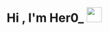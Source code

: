 <h1 align="center">Hi , I'm Her0_ <img src="https://media.giphy.com/media/hvRJCLFzcasrR4ia7z/giphy.gif" width="35"></h1>









<!--
**Her0-GitHub/Her0-GitHub** is a ✨ _special_ ✨ repository because its `README.md` (this file) appears on your GitHub profile.

Here are some ideas to get you started:

- 🔭 I’m currently working on ...
- 🌱 I’m currently learning ...
- 👯 I’m looking to collaborate on ...
- 🤔 I’m looking for help with ...
- 💬 Ask me about ...
- 📫 How to reach me: ...
- 😄 Pronouns: ...
- ⚡ Fun fact: ...
-->
